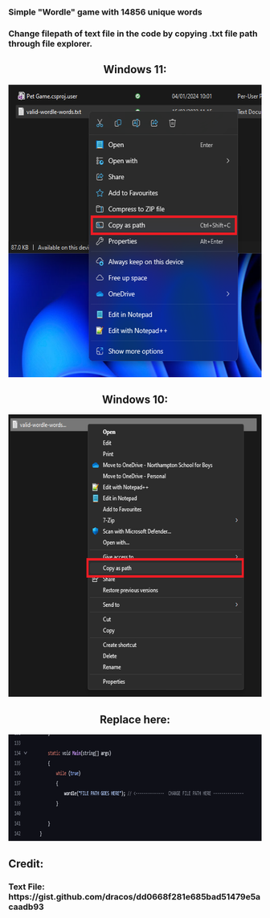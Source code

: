<div align="left">
	<h3>Simple "Wordle"  game with 14856 unique words</h2>
	<h3>Change filepath of text file in the code by copying .txt file path through file explorer.</h2>
</div>
<div id="header" align="center">
	<h2>Windows 11:</h2>
		<a>
			<img src="screenshot0.bmp" width="557" height="582"/>
		</a>
</div>
<div id="header" align="center">
	<h2>Windows 10:</h2>
		<a>
			<img src="screenshot1.bmp" width="613" height="562"/>
		</a>
</div>
<div id="header" align="center">
	<h2>Replace here:</h2>
		<a>
			<img src="screenshot2.bmp" width="819" height="212"/>
		</a>
</div>
<div align="left">
	<h2>Credit:</h2>
	<h3>Text File: https://gist.github.com/dracos/dd0668f281e685bad51479e5acaadb93</h2>
</div>
